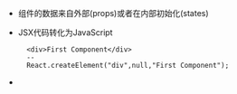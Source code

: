* 组件的数据来自外部(props)或者在内部初始化(states)
* JSX代码转化为JavaScript

		<div>First Component</div>
		--
		React.createElement("div",null,"First Component");
* 